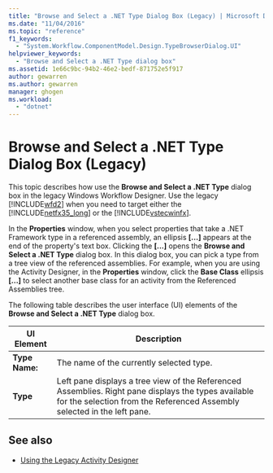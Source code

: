```yaml
---
title: "Browse and Select a .NET Type Dialog Box (Legacy) | Microsoft Docs"
ms.date: "11/04/2016"
ms.topic: "reference"
f1_keywords: 
  - "System.Workflow.ComponentModel.Design.TypeBrowserDialog.UI"
helpviewer_keywords: 
  - "Browse and Select a .NET Type dialog box"
ms.assetid: 1e66c9bc-94b2-46e2-bedf-871752e5f917
author: gewarren
ms.author: gewarren
manager: ghogen
ms.workload: 
  - "dotnet"
---
```

# Browse and Select a .NET Type Dialog Box (Legacy)
This topic describes how use the **Browse and Select a .NET Type** dialog box in the legacy Windows Workflow Designer. Use the legacy [!INCLUDE[wfd2](../workflow-designer/includes/wfd2_md.md)] when you need to target either the [!INCLUDE[netfx35_long](../workflow-designer/includes/netfx35_long_md.md)] or the [!INCLUDE[vstecwinfx](../workflow-designer/includes/vstecwinfx_md.md)].

 In the **Properties** window, when you select properties that take a .NET Framework type in a referenced assembly, an ellipsis **[...]** appears at the end of the property's text box. Clicking the **[...]** opens the **Browse and Select a .NET Type** dialog box. In this dialog box, you can pick a type from a tree view of the referenced assemblies. For example, when you are using the Activity Designer, in the **Properties** window, click the **Base Class** ellipsis **[...]** to select another base class for an activity from the Referenced Assemblies tree.

 The following table describes the user interface (UI) elements of the **Browse and Select a .NET Type** dialog box.

|UI Element|Description|
|----------------|-----------------|
|**Type Name:**|The name of the currently selected type.|
|**Type**|Left pane displays a tree view of the Referenced Assemblies. Right pane displays the types available for the selection from the Referenced Assembly selected in the left pane.|

## See also

- [Using the Legacy Activity Designer](../workflow-designer/using-the-legacy-activity-designer.md)
